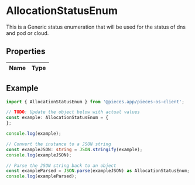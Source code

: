 
# AllocationStatusEnum

This is a Generic status enumeration that will be used for the status of dns and pod or cloud.

## Properties

Name | Type
------------ | -------------

## Example

```typescript
import { AllocationStatusEnum } from '@pieces.app/pieces-os-client';

// TODO: Update the object below with actual values
const example: AllocationStatusEnum = {
};

console.log(example);

// Convert the instance to a JSON string
const exampleJSON: string = JSON.stringify(example);
console.log(exampleJSON);

// Parse the JSON string back to an object
const exampleParsed = JSON.parse(exampleJSON) as AllocationStatusEnum;
console.log(exampleParsed);
```


